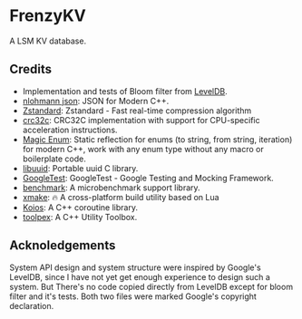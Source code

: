 # FrenzyKV

A LSM KV database.

## Credits

- Implementation and tests of Bloom filter from [LevelDB](https://github.com/google/leveldb).
- [nlohmann json](https://nlohmann.github.io/json/): JSON for Modern C++.
- [Zstandard](https://facebook.github.io/zstd/): Zstandard - Fast real-time compression algorithm 
- [crc32c](https://github.com/google/crc32c): CRC32C implementation with support for CPU-specific acceleration instructions.
- [Magic Enum](https://github.com/Neargye/magic_enum): Static reflection for enums (to string, from string, iteration) for modern C++, work with any enum type without any macro or boilerplate code.
- [libuuid](https://libuuid.sourceforge.io/): Portable uuid C library.
- [GoogleTest](https://google.github.io/googletest/): GoogleTest - Google Testing and Mocking Framework.
- [benchmark](https://github.com/google/benchmark): A microbenchmark support library.
- [xmake](https://xmake.io): 🔥 A cross-platform build utility based on Lua 
- [Koios](https://github.com/JPewterschmidt/koios): A C++ coroutine library.
- [toolpex](https://github.com/JPewterschmidt/toolpex): A C++ Utility Toolbox.

## Acknoledgements

System API design and system structure were inspired by Google's LevelDB, 
since I have not yet get enough experience to design such a system.
But There's no code copied directly from LevelDB except for bloom filter and it's tests.
Both two files were marked Google's copyright declaration.
